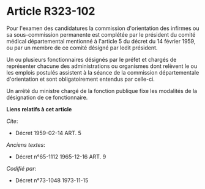 # Article R323-102

Pour l'examen des candidatures la commission d'orientation des infirmes ou sa sous-commission permanente est complétée par le
président du comité médical départemental mentionné à l'article 5 du décret du 14 février 1959, ou par un membre de ce comité
désigné par ledit président.

Un ou plusieurs fonctionnaires désignés par le préfet et chargés de représenter chacune des administrations ou organismes
dont relèvent le ou les emplois postulés assistent à la séance de la commission départementale d'orientation et sont
obligatoirement entendus par celle-ci.

Un arrêté du ministre chargé de la fonction publique fixe les modalités de la désignation de ce fonctionnaire.

**Liens relatifs à cet article**

_Cite_:

  - Décret  1959-02-14 ART. 5

_Anciens textes_:

  - Décret n°65-1112 1965-12-16 ART. 9

_Codifié par_:

  - Décret n°73-1048 1973-11-15
